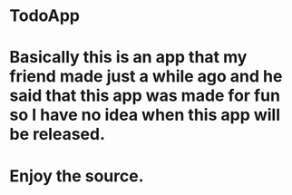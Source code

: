 # TodoApp
# Basically this is an app that my friend made just a while ago and he said that this app was made for fun so I have no idea when this app will be released.
# Enjoy the source.
